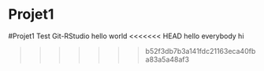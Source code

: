 # Projet1
#Projet1 Test Git-RStudio
hello world
<<<<<<< HEAD
hello everybody
hi
>>>>>>> b52f3db7b3a141fdc21163eca40fba83a5a48af3
